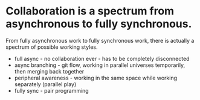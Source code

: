 # Collaboration is a spectrum from asynchronous to fully synchronous.
From fully asynchronous work to fully synchronous work, there is actually a spectrum of possible working styles.

- full async - no collaboration ever - has to be completely disconnected
- async branching - git flow, working in parallel universes temporarily, then merging back together
- peripheral awareness - working in the same space while working separately (parallel play)
- fully sync - pair programming

<!-- #notebook -->

<!-- {BearID:65C7E5EE-CE57-4D54-8F0F-354406525DBC-22100-0008D5493AD6DEAB} -->
